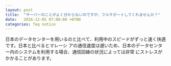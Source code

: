 ```yaml
---
layout: post
title:  "サーバーのことがよく分からないのですが、フルサポートしてくれませんか？"
date:   2016-12-05 07:00:00 +0700
categories: faq notice
---
```

日本のデータセンターを用いるのと比べて、利用中のスピードがずっと速く快適です。日本と比べるとマレーシ アの通信速度は遅いため、日本のデータセンター内のシステムを利用する場合、通信回線の状況によっては非常 にストレスがかかることがあります。